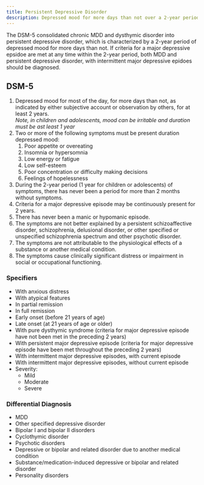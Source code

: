 ```yaml
---
title: Persistent Depressive Disorder
description: Depressed mood for more days than not over a 2-year period.
---
```


The DSM-5 consolidated chronic MDD and dysthymic disorder into persistent depressive disorder, which is characterized by a 2-year period of depressed mood for more days than not. If criteria for a major depressive epsidoe are met at any time within the 2-year period, both MDD and persistent depressive disorder, with intermittent major depressive epidoes should be diagnosed. 

## DSM-5
1. Depressed mood for most of the day, for more days than not, as indicated by either subjective account or observation by others, for at least 2 years.  
<i>Note, in children and adolescents, mood can be irritable and duration must be ast least 1 year</i>  
2. Two or more of the following symptoms must be present duration depressed mood:  
    1. Poor appetite or overeating  
    2. Insomnia or hypersomnia  
    3. Low energy or fatigue  
    4. Low self-esteem  
    5. Poor concentration or difficulty making decisions  
    6. Feelings of hopelessness  
3. During the 2-year period (1 year for children or adolescents) of symptoms, there has never been a period for more than 2 months without symptoms.  
4. Criteria for a major depressive episode may be continuously present for 2 years.  
5. There has never been a manic or hypomanic episode.  
6. The symptoms are not better explained by a persistent schizoaffective disorder, schizophrenia, delusional disorder, or other specified or unspecified schizophrenia spectrum and other psychotic disorder.  
7. The symptoms are not attributable to the physiological effects of a substance or another medical condition.  
8. The symptoms cause clinically significant distress or impairment in social or occupational functioning.

### Specifiers
- With anxious distress  
- With atypical features  
- In partial remission  
- In full remission  
- Early onset (before 21 years of age)  
- Late onset (at 21 years of age or older)  
- With pure dysthymic syndrome (criteria for major depressive episode have not been met in the preceding 2 years)  
- With persistent major depressive episode (criteria for major depressive episode have been met throughout the preceding 2 years)  
- With intermittent major depressive episodes, with current episode  
- With intermittent major depressive episodes, without current episode  
- Severity:  
    - Mild  
    - Moderate  
    - Severe

### Differential Diagnosis
- MDD  
- Other specified depressive disorder  
- Bipolar I and bipolar II disorders  
- Cyclothymic disorder  
- Psychotic disorders  
- Depressive or bipolar and related disorder due to another medical condition  
- Substance/medication-induced depressive or bipolar and related disorder  
- Personality disorders